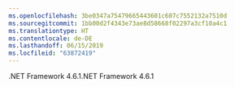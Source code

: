 ```yaml
---
ms.openlocfilehash: 3be0347a75479665443601c607c7552132a7510d
ms.sourcegitcommit: 1bb00d2f4343e73ae8d58668f02297a3cf10a4c1
ms.translationtype: HT
ms.contentlocale: de-DE
ms.lasthandoff: 06/15/2019
ms.locfileid: "63872419"
---
```

<span data-ttu-id="30d5f-101">.NET Framework 4.6.1</span><span class="sxs-lookup"><span data-stu-id="30d5f-101">.NET Framework 4.6.1</span></span>